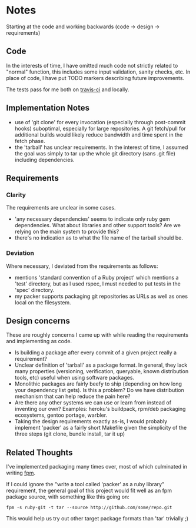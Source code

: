 # Notes

Starting at the code and working backwards (code -> design -> requirements)

## Code

In the interests of time, I have omitted much code not strictly related to
"normal" function, this includes some input validation, sanity checks, etc.
In place of code, I have put TODO markers describing future improvements.

The tests pass for me both on
[travis-ci](http://travis-ci.org/#!/jordansissel/packer) and locally.

## Implementation Notes

* use of 'git clone' for every invocation (especially through post-commit
  hooks) suboptimal, especially for large repositories. A git fetch/pull for
  additional builds would likely reduce bandwidth and time spent in the fetch
  phase.
* the 'tarball' has unclear requirements. In the interest of time, I assumed the
  goal was simply to tar up the whole git directory (sans .git file) including
  dependencies.

## Requirements

### Clarity 

The requirements are unclear in some cases.

* 'any necessary dependencies' seems to indicate only ruby gem dependencies.
  What about libraries and other support tools? Are we relying on the main system
  to provide this? 
* there's no indication as to what the file name of the tarball should be.

### Deviation

Where necessary, I deviated from the requirements as follows:

* mentions 'standard convention of a Ruby project' which mentions a 'test'
  directory, but as I used rspec, I must needed to put tests in the 'spec'
  directory.
* my packer supports packaging git repositories as URLs as well as ones
  local on the filesystem.

## Design concerns

These are roughly concerns I came up with while reading the requirements and
implementing as code.

* Is building a package after every commit of a given project really a
  requirement?
* Unclear definition of 'tarball' as a package format. In general, they lack
  many properties (versioning, verification, queryable, known distribution
  tools, etc) useful when using software packages. 
* Monolithic packages are fairly beefy to ship (depending on how long your
  dependency list gets). Is this a problem? Do we have distribution mechanism
  that can help reduce the pain here?
* Are there any other systems we can use or learn from instead of inventing our own?
  Examples: heroku's buildpack, rpm/deb packaging ecosystems, gentoo portage, warbler.
* Taking the design requirements exactly as-is, I would probably implement 'packer' as
  a fairly short Makefile given the simplicity of the three steps (git clone,
  bundle install, tar it up)

## Related Thoughts

I've implemented packaging many times over, most of which culminated in writing
[fpm](https://github.com/jordansissel/fpm/).

If I could ignore the "write a tool called 'packer' as a ruby library"
requirement, the general goal of this project would fit well as an fpm package
source, with something like this going on:

`fpm -s ruby-git -t tar --source http://github.com/some/repo.git`

This would help us try out other target package formats than 'tar' trivially ;)
